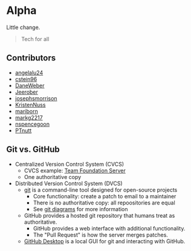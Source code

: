 # Alpha

Little change.

> Tech for all

## Contributors

- [angelalu24](https://github.com/angelalu24)
- [cstein96](https://github.com/cstein96)
- [DaneWeber](https://github.com/daneweber)
- [Jeerober](https://github.com/Jeerober)
- [josephsmorrison](https://github.com/josephsmorrison)
- [KristenNuss](https://github.com/KristenNuss)
- [mariborn](https://github.com/mariborn)
- [markg2217](https://github.com/markg2217)
- [nspencegoon](https://github.com/nspencegoon)
- [PTnutt](https://github.com/PTnutt)

## Git vs. GitHub

- Centralized Version Control System (CVCS)
  - CVCS example: [Team Foundation Server](https://learn.microsoft.com/en-us/azure/devops/repos/tfvc/what-is-tfvc?view=azure-devops)
  - One authoritative copy
- Distributed Version Control System (DVCS)
  - [git](https://git-scm.com/) is a command-line tool designed for open-source projects
    - Core functionality: create a patch to email to a maintainer
    - There is no authoritative copy: all repoositories are equal
    - See [git diagrams](git-and-branches.md) for more information
  - GitHub provides a hosted git repository that humans treat as authoritative.
    - GitHub provides a web interface with additional functionality.
    - The "Pull Request" is how the server merges patches.
  - [GitHub Desktop](https://desktop.github.com/) is a local GUI for git and interacting with GitHub.

